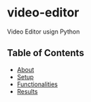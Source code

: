 # video-editor
Video Editor usign Python

## Table of Contents
- [About](#about)
- [Setup](#setup)
- [Functionalities](#functionalities)
- [Results](#results)
